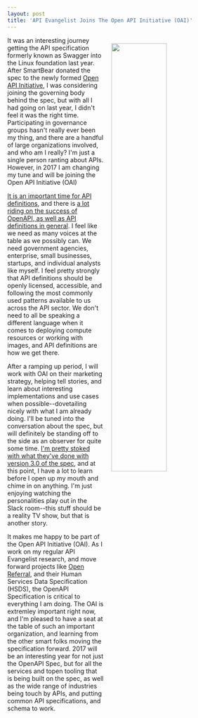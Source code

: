 ```yaml
---
layout: post
title: 'API Evangelist Joins The Open API Initiative (OAI)'
---
```

<p><a href="https://www.openapis.org/membership/members"><img style="padding: 15px;" src="http://kinlane-productions.s3.amazonaws.com/api_evangelist_site/blog/open_api_initiative_members.png" alt="" width="50%" align="right" /></a></p>
<p>It was an interesting journey getting the API specification formerly known as Swagger into the Linux foundation last year. After SmartBear donated the spec to the newly formed <a href="http://openapis.org">Open API Initiative</a>, I was considering joining the governing body behind the spec, but with all I had going on last year, I didn't feel it was the right time. Participating in governance groups hasn't really ever been my thing, and there are a handful of large organizations involved, and who am I really? I'm just a single person ranting about APIs. However, in 2017 I am changing my tune and will be joining the Open API Initiative (OAI)</p>
<p><a href="http://apievangelist.com/2017/01/19/focusing-on-common-api-definitions-schema-scopes-and-specifications/">It is an important time for API definitions</a>, and there is <a href="http://apievangelist.com/2017/01/25/what-is-at-stake-with-api-definitions-at-the-moment/">a lot riding on the success of OpenAPI, as well as API definitions in general</a>. I feel like we need as many voices at the table as we possibly can. We need government agencies, enterprise, small businesses, startups, and individual analysts like myself. I feel pretty strongly that API definitions should be openly licensed, accessible, and following the most commonly used patterns available to us across the API sector. We don't need to all be speaking a different language when it comes to deploying compute resources or working with images, and API definitions are how we get there.</p>
<p>After a ramping up period, I will work with OAI on their marketing strategy, helping tell stories, and learn about interesting implementations and use cases when possible--dovetailing nicely with what I am already doing. I'll be tuned into the conversation about the spec, but will definitely be standing off to the side as an observer for quite some time. <a href="http://apievangelist.com/2017/01/25/the-openapi-specification-version-30-highlights/">I'm pretty stoked with what they've done with version 3.0 of the spec</a>, and at this point, I have a lot to learn before I open up my mouth and chime in on anything. I'm just enjoying watching the personalities play out in the Slack room--this stuff should be a reality TV show, but that is another story.&nbsp;</p>
<p>It makes me happy to be part of the Open API Initiative (OAI). As I work on my regular API Evangelist research, and move forward projects like <a href="https://openreferral.org/">Open Referral,</a> and their Human Services Data Specification (HSDS), the OpenAPI Specification is critical to everything I am doing. The OAI is extremley important right now, and I'm pleased to have a seat at the table of such an important organization, and learning from the other smart folks moving the specification forward. 2017 will be an interesting year for not just the OpenAPI Spec, but for all the services and topen tooling that is being built on the spec, as well as the wide range of industries being touch by APIs, and putting common API specifications, and schema to work.</p>